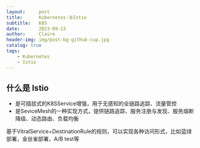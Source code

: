 ```yaml
---
layout:     post
title:      Kubernetes-与Istio
subtitle:   K8S
date:       2023-09-13
author:     Claire
header-img: img/post-bg-github-cup.jpg
catalog: true
tags:
    - Kubernetes
    - Istio
---
```


## 什么是 Istio

- 是可插拔式的K8SService增强，用于无感知的全链路追踪、流量管控
- 是SeviceMesh的一种实现方式，提供链路追踪、服务注册与发现、服务熔断降级、动态路由、负载均衡

基于VitralService+DestinationRule的规则，可以实现各种访问形式，比如蓝绿部署，金丝雀部署，A/B test等
